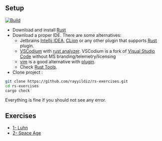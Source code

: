 ## Setup

[![Build](https://github.com/rayyildiz/rs-exercises/actions/workflows/build.yaml/badge.svg)](https://github.com/rayyildiz/rs-exercises/actions/workflows/build.yaml)

* Download and install [Rust](https://www.rust-lang.org/tools/install)
* Download a proper IDE. There are some alternatives:
    * Jetbrains [Intellij IDEA](https://www.jetbrains.com/idea/), [CLion](https://www.jetbrains.com/clion/)  or any
      other plugin that supports [Rust](https://www.jetbrains.com/rust/) plugin.
    * [VSCodium](https://github.com/VSCodium/vscodium/releases)
      with [rust analyzer](https://marketplace.visualstudio.com/items?itemName=rust-lang.rust-analyzer). VSCodium is a
      fork of [Visual Studio Code](https://code.visualstudio.com/) without MS branding/telemetry/licensing
    * [vim](https://www.vim.org/) is a good alternative with [plugin](https://github.com/rust-lang/rust.vim).
    * Check [Rust Tools](https://www.rust-lang.org/tools).
* Clone project :

```bash
git clone https://github.com/rayyildiz/rs-exercises.git
cd rs-exercises
cargo check
```

Everything is fine if you should not see any error.

## Exercises

- [1- Luhn](luhn/README.md)
- [2- Space Age](age/README.md)
